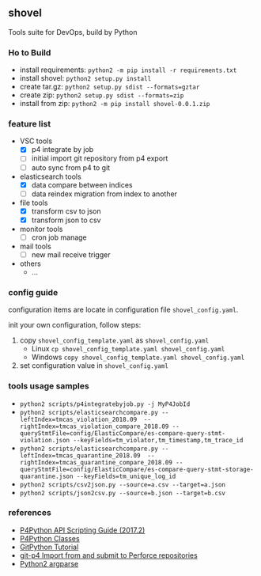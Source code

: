 ## shovel
Tools suite for DevOps, build by Python

### Ho to Build

- install requirements: `python2 -m pip install -r requirements.txt`
- install shovel: `python2 setup.py install`
- create tar.gz: `python2 setup.py sdist --formats=gztar`
- create zip: `python2 setup.py sdist --formats=zip`
- install from zip: `python2 -m pip install shovel-0.0.1.zip`

### feature list

- VSC tools
  - [x] p4 integrate by job
  - [ ] initial import git repository from p4 export
  - [ ] auto sync from p4 to git
- elasticsearch tools
  - [x] data compare between indices
  - [ ] data reindex migration from index to another
- file tools
  - [x] transform csv to json
  - [x] transform json to csv
- monitor tools
  - [ ] cron job manage
- mail tools
  - [ ] new mail receive trigger
- others
  - ...

### config guide

configuration items are locate in configuration file `shovel_config.yaml`. 

init your own configuration, follow steps:
1. copy `shovel_config_template.yaml` as `shovel_config.yaml`
    - Linux `cp shovel_config_template.yaml shovel_config.yaml`
    - Windows `copy shovel_config_template.yaml shovel_config.yaml`
2. set configuration value in `shovel_config.yaml`

### tools usage samples

- `python2 scripts/p4integratebyjob.py -j MyP4JobId`
- `python2 scripts/elasticsearchcompare.py --leftIndex=tmcas_violation_2018.09  --rightIndex=tmcas_violation_compare_2018.09 --queryStmtFile=config/ElasticCompare/es-compare-query-stmt-violation.json --keyFields=tm_violator,tm_timestamp,tm_trace_id`
- `python2 scripts/elasticsearchcompare.py --leftIndex=tmcas_quarantine_2018.09  --rightIndex=tmcas_quarantine_compare_2018.09 --queryStmtFile=config/ElasticCompare/es-compare-query-stmt-storage-quarantine.json --keyFields=tm_unique_log_id`
- `python2 scripts/csv2json.py --source=a.csv --target=a.json`
- `python2 scripts/json2csv.py --source=b.json --target=b.csv`

### references

- [P4Python API Scripting Guide (2017.2)](https://www.perforce.com/perforce/doc.current/manuals/p4python/index.html)
- [P4Python Classes](https://www.perforce.com/perforce/doc.current/manuals/p4python/index.html#P4Python/python.classes.html%3FTocPath%3DP4Python%7CP4Python%2520Classes%7C_____0)
- [GitPython Tutorial](https://gitpython.readthedocs.io/en/stable/tutorial.html)
- [git-p4 Import from and submit to Perforce repositories](https://git-scm.com/docs/git-p4)
- [Python2 argparse](https://docs.python.org/2/library/argparse.html)
